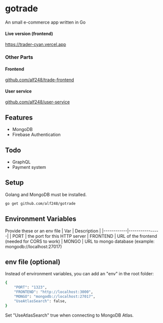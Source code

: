 # gotrade
An small e-commerce app written in Go

#### Live version (frontend)
https://trader-cyan.vercel.app

### Other Parts

#### Frontend
[github.com/alf248/trade-frontend](https://github.com/alf248/trade-frontend)

#### User service
[github.com/alf248/user-service](https://github.com/alf248/user-service)


## Features
- MongoDB
- Firebase Authentication

## Todo
- GraphQL
- Payment system

## Setup
Golang and MongoDB must be installed.

```sh
go get github.com/alf248/gotrade
```

## Environment Variables
Provide these or an env file
| Var | Description                                                                                                                                                      |
|------------|----------------|
| PORT | the port for this HTTP server
| FRONTEND | URL of the frontend (needed for CORS to work)
| MONGO | URL to mongo database (example: mongodb://localhost:27017)

## env file (optional)
Instead of environment variables, you can add an "env" in the root folder:

```sh
{
    "PORT": "1323",
    "FRONTEND": "http://localhost:3000",
    "MONGO": "mongodb://localhost:27017",
    "UseAtlasSearch": false,
}
```
Set "UseAtlasSearch" true when connecting to MongoDB Atlas.

